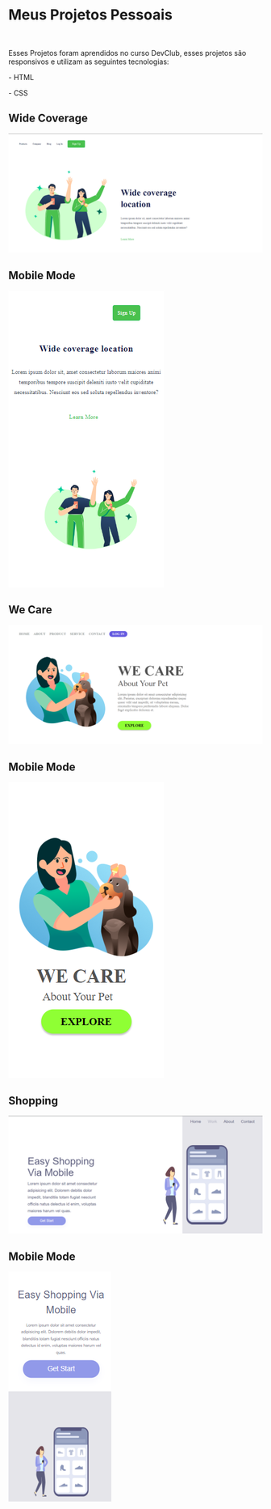 <h1>Meus Projetos Pessoais</h1>
<br>
<p>Esses Projetos foram aprendidos no curso DevClub, esses projetos são responsivos e utilizam as seguintes tecnologias:</p>
<p> - HTML </p>
<p> - CSS </p>
<h2>Wide Coverage</h2>
<img src="https://github.com/WilsonCamini17/Git-e-Github/blob/main/assets/img/Desktop%20Wide.png?raw=true" alt="imageproject"/>
<h2>Mobile Mode</h2>
<img src="https://github.com/WilsonCamini17/Git-e-Github/blob/main/assets/img/Mobile%20Wide.png?raw=true" alt="imageproject"/>
<h2>We Care</h2>
<img src="https://github.com/WilsonCamini17/Git-e-Github/blob/main/assets/img/We%20care.desktop.png?raw=true" alt="imageproject"/>
<h2>Mobile Mode</h2>
<img src="https://github.com/WilsonCamini17/Git-e-Github/blob/main/assets/img/We%20care.Mobile.png?raw=true" alt="imageproject"/>
<h2>Shopping</h2>
<img src="https://github.com/WilsonCamini17/Git-e-Github/blob/main/assets/img/desktop.shopping.png?raw=true" alt="imageproject"/>
<h2>Mobile Mode</h2>
<img src="https://github.com/WilsonCamini17/Git-e-Github/blob/main/assets/img/mobile.shopping.png?raw=true" alt="imageproject"/>








